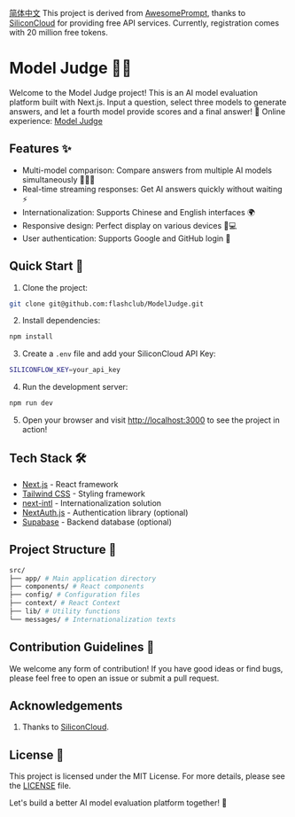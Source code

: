 [简体中文](https://github.com/flashclub/ModelJudge)
This project is derived from [AwesomePrompt](https://awesomeprompt.net/zh/all-model), thanks to [SiliconCloud](https://cloud.siliconflow.cn/i/h5JiyFm0) for providing free API services. Currently, registration comes with 20 million free tokens.

# Model Judge 🧑‍⚖️

Welcome to the Model Judge project! This is an AI model evaluation platform built with Next.js.
Input a question, select three models to generate answers, and let a fourth model provide scores and a final answer! 🚀
Online experience: [Model Judge](https://modeljudge.vercel.app/)

## Features ✨

- Multi-model comparison: Compare answers from multiple AI models simultaneously 🤖🆚🤖
- Real-time streaming responses: Get AI answers quickly without waiting ⚡
- Internationalization: Supports Chinese and English interfaces 🌍
- Responsive design: Perfect display on various devices 📱💻
- User authentication: Supports Google and GitHub login 🔐

## Quick Start 🏁

1. Clone the project:

```bash
git clone git@github.com:flashclub/ModelJudge.git
```

2. Install dependencies:

```bash
npm install
```

3. Create a `.env` file and add your SiliconCloud API Key:

```bash
SILICONFLOW_KEY=your_api_key
```

4. Run the development server:

```bash
npm run dev
```

5. Open your browser and visit [http://localhost:3000](http://localhost:3000) to see the project in action!

## Tech Stack 🛠️

- [Next.js](https://nextjs.org/) - React framework
- [Tailwind CSS](https://tailwindcss.com/) - Styling framework
- [next-intl](https://next-intl-docs.vercel.app/) - Internationalization solution
- [NextAuth.js](https://next-auth.js.org/) - Authentication library (optional)
- [Supabase](https://supabase.com/) - Backend database (optional)

## Project Structure 📁

```bash
src/
├── app/ # Main application directory
├── components/ # React components
├── config/ # Configuration files
├── context/ # React Context
├── lib/ # Utility functions
└── messages/ # Internationalization texts
```

## Contribution Guidelines 🤝

We welcome any form of contribution! If you have good ideas or find bugs, please feel free to open an issue or submit a pull request.

## Acknowledgements

1. Thanks to [SiliconCloud](https://cloud.siliconflow.cn/i/h5JiyFm0).

## License 📄

This project is licensed under the MIT License. For more details, please see the [LICENSE](LICENSE) file.

Let's build a better AI model evaluation platform together! 🎉

